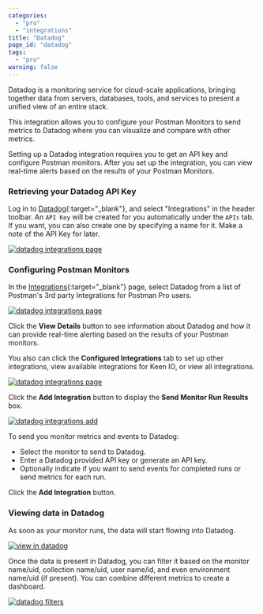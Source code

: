 ```yaml
---
categories:
  - "pro"
  - "integrations"
title: "Datadog"
page_id: "datadog"
tags: 
  - "pro"
warning: false
---
```


Datadog is a monitoring service for cloud-scale applications, bringing together data from servers, databases, tools, and services to present a unified view of an entire stack. 

This integration allows you to configure your Postman Monitors to send metrics to Datadog where you can visualize and compare with other metrics.

Setting up a Datadog integration requires you to get an API key and configure Postman monitors. After you set up the integration, you can view real-time alerts based on the results of your Postman Monitors.

### Retrieving your Datadog API Key

Log in to [Datadog](https://app.datadoghq.com/account/settings#api){:target="_blank"}, and select "Integrations" in the header toolbar. An `API Key` will be created for you automatically under the `APIs` tab. If you want, you can also create one by specifying a name for it. Make a note of the API Key for later.

[![datadog integrations page](https://s3.amazonaws.com/postman-static-getpostman-com/postman-docs/58830948.png)](https://s3.amazonaws.com/postman-static-getpostman-com/postman-docs/58830948.png)

### Configuring Postman Monitors

In the [Integrations](https://app.getpostman.com/dashboard/integrations){:target="_blank"} page, select Datadog from a list of Postman's 3rd party Integrations for Postman Pro users.

[![datadog integrations page](https://s3.amazonaws.com/postman-static-getpostman-com/postman-docs/integrations_datadog.png)](https://s3.amazonaws.com/postman-static-getpostman-com/postman-docs/integrations_datadog.png)

Click the **View Details** button to see information about Datadog and how it can provide real-time alerting based on the results of your Postman monitors.

You also can click the **Configured Integrations** tab to set up other integrations, view available integrations for Keen IO, or view all integrations.

[![datadog integrations page](https://s3.amazonaws.com/postman-static-getpostman-com/postman-docs/integrations-datadog-configIntegrations.png)](https://s3.amazonaws.com/postman-static-getpostman-com/postman-docs/integrations-datadog-configIntegrations.png)

Click the **Add Integration** button to display the **Send Monitor Run Results** box.

[![datadog integrations add](https://s3.amazonaws.com/postman-static-getpostman-com/postman-docs/integrations_datadog_sendMonitor.png)](https://s3.amazonaws.com/postman-static-getpostman-com/postman-docs/integrations_datadog_sendMonitor.png)

To send you monitor metrics and events to Datadog:
* Select the monitor to send to Datadog.
* Enter a Datadog provided API key or generate an API key.
* Optionally indicate if you want to send events for completed runs or send metrics for each run.

Click the **Add Integration** button.


### Viewing data in Datadog

As soon as your monitor runs, the data will start flowing into Datadog. 

[![view in datadog](https://s3.amazonaws.com/postman-static-getpostman-com/postman-docs/58831748.png)](https://s3.amazonaws.com/postman-static-getpostman-com/postman-docs/58831748.png)

Once the data is present in Datadog, you can filter it based on the monitor name/uid, collection name/uid, user name/id, and even environment name/uid (if present). You can combine different metrics to create a dashboard.

[![datadog filters](https://s3.amazonaws.com/postman-static-getpostman-com/postman-docs/58831776.png)](https://s3.amazonaws.com/postman-static-getpostman-com/postman-docs/58831776.png)
